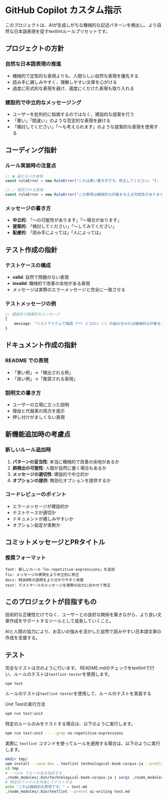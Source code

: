 # GitHub Copilot カスタム指示

このプロジェクトは、AIが生成しがちな機械的な記述パターンを検出し、より自然な日本語表現を促すtextlintルールプリセットです。

## プロジェクトの方針

### 自然な日本語表現の推進
- 機械的で定型的な表現よりも、人間らしい自然な表現を優先する
- 読み手に親しみやすく、理解しやすい文章を心がける
- 過度に形式的な表現を避け、適度にくだけた表現も取り入れる

### 建設的で中立的なメッセージング
- ユーザーを批判的に指摘するのではなく、建設的な提案を行う
- 「悪い」「間違い」のような否定的な表現を避ける
- 「検討してください」「〜も考えられます」のような提案的な表現を使用する

## コーディング指針

### ルール実装時の注意点
```typescript
// ❌ 避けるべき表現
const ruleError = new RuleError("これは悪い書き方です。修正してください。");

// ✅ 推奨される表現
const ruleError = new RuleError("この表現は機械的な印象を与える可能性があります。より自然な表現を検討してみてください。");
```

### メッセージの書き方
- **中立的**: 「〜の可能性があります」「〜場合があります」
- **提案的**: 「検討してください」「〜してみてください」
- **配慮的**: 「読み手によっては」「人によっては」

## テスト作成の指針

### テストケースの構成
- **valid**: 自然で問題のない表現
- **invalid**: 機械的で改善の余地がある表現
- メッセージは実際のエラーメッセージと完全に一致させる

### テストメッセージの例
```typescript
// 建設的で提案的なメッセージ
{
    message: "リストアイテムで強調（**）とコロン（:）の組み合わせは機械的な印象を与える可能性があります。より自然な表現を検討してください。"
}
```

## ドキュメント作成の指針

### README での表現
- 「悪い例」→「検出される例」
- 「良い例」→「推奨される表現」

### 説明文の書き方
- ユーザーの立場に立った説明
- 理由と代替案の両方を提示
- 押し付けがましくない表現

## 新機能追加時の考慮点

### 新しいルール追加時
1. **パターンの妥当性**: 本当に機械的で改善の余地があるか
2. **誤検出の可能性**: 人間が自然に書く場合もあるか
3. **メッセージの適切性**: 建設的で中立的か
4. **オプションの提供**: 無効化オプションを提供するか

### コードレビューのポイント
- エラーメッセージが建設的か
- テストケースが適切か
- ドキュメントが親しみやすいか
- オプション設定が柔軟か

## コミットメッセージとPRタイトル

### 推奨フォーマット
```
feat: 新しいルール「no-repetitive-expressions」を追加
fix: メッセージの表現をより中立的に修正
docs: READMEの説明をより分かりやすく改善
test: テストケースのメッセージを実際の出力に合わせて修正
```

## このプロジェクトが目指すもの

技術的な正確性だけでなく、ユーザーとの良好な関係を築きながら、より良い文章作成をサポートするツールとして成長していくこと。

AIと人間の協力により、お互いの強みを活かした自然で読みやすい日本語文章の作成を支援する。

## テスト

完全なテストは次のように行います。
README.mdのチェックをtextlintで行い、ルールのテストは`textlint-tester`を使用します。

```
npm test
```

ルールのテストは`textlint-tester`を使用して、ルールのテストを実装する

Unit Testの実行方法

```bash
npm run test:unit
```

特定のルールのみをテストする場合は、以下のように実行します。

```bash
npm run test:unit -- --grep no-repetitive-expressions
```

実際に `textlint` コマンドを使ってルールを適用する場合は、以下のように実行します。

```bash
mkdir tmp/
npm install --save-dev . textlint technological-book-corpus-ja --prefix tmp/
cd tmp
# --rule でルール名を指定する
./node_modules/.bin/technological-book-corpus-ja | xargs ./node_modules/.bin/textlint --preset  ai-writing -f pretty-error --no-textlintrc
# 特定のファイルを作成してテストする
echo "これは機械的な表現です。" > test.md
./node_modules/.bin/textlint --preset ai-writing test.md
```